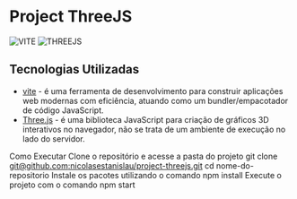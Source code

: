 # Project ThreeJS

![VITE](https://img.shields.io/badge/vite-646CFF?style=for-the-badge&logo=vite&logoColor=white)
![THREEJS](https://img.shields.io/badge/Three.js-000000?style=for-the-badge&logo=threedotjs&logoColor=white)

## Tecnologias Utilizadas

- [vite](https://vitejs.dev/) - é uma ferramenta de desenvolvimento para construir aplicações web modernas com eficiência, atuando como um bundler/empacotador de código JavaScript.
- [Three.js](https://threejs.org/) - é uma biblioteca JavaScript para criação de gráficos 3D interativos no navegador, não se trata de um ambiente de execução no lado do servidor.

Como Executar
Clone o repositório e acesse a pasta do projeto
git clone [git@github.com:nicolasestanislau/project-threejs.git](https://github.com/nicolasestanislau/project-threejs)
cd nome-do-repositorio
Instale os pacotes utilizando o comando npm install
Execute o projeto com o comando npm start
